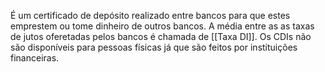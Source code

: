 ---
---

É um certificado de depósito realizado entre bancos para que estes emprestem ou tome dinheiro de outros bancos. A média entre as as taxas de jutos oferetadas pelos bancos é chamada de [[Taxa DI]]. Os CDIs não são disponíveis para pessoas físicas já que são feitos por instituições financeiras. 